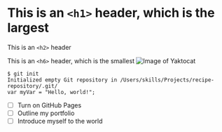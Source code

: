 # This is an `<h1>` header, which is the largest

 This is an `<h2>` header

 This is an `<h6>` header, which is the smallest
![Image of Yaktocat](https://octodex.github.com/images/yaktocat.png)
```
$ git init
Initialized empty Git repository in /Users/skills/Projects/recipe-repository/.git/
var myVar = "Hello, world!";
```
- [ ] Turn on GitHub Pages
- [ ] Outline my portfolio
- [ ] Introduce myself to the world
